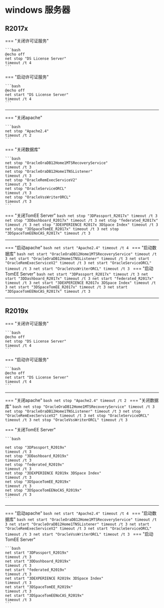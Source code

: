 # windows 服务器

## R2017x

=== "关闭许可证服务"

    ```bash
    @echo off
    net stop "DS License Server"
    timeout /t 4
    ```

=== "启动许可证服务"

    ```bash
    @echo off
    net start "DS License Server"
    timeout /t 4
    ```

---

=== "关闭apache"

    ```bash
    net stop "Apache2.4"
    timeout /t 2
    ```

=== "关闭数据库"

    ```bash
    net stop "OracleOraDB12Home1MTSRecoveryService"
    timeout /t 3
    net stop "OracleOraDB12Home1TNSListener"
    timeout /t 3
    net stop "OracleRemExecServiceV2"
    timeout /t 3
    net stop "OracleServiceORCL"
    timeout /t 3
    net stop "OracleVssWriterORCL"
    timeout /t 3
    ```

=== "关闭TomEE Server"
    ```bash
    net stop "3DPassport_R2017x"
    timeout /t 3
    net stop "3DDashboard_R2017x"
    timeout /t 3
    net stop "federated_R2017x"
    timeout /t 3
    net stop "3DEXPERIENCE R2017x 3DSpace Index"
    timeout /t 3
    net stop "3DSpaceTomEE_R2017x"
    timeout /t 3
    net stop "3DSpaceTomEENoCAS_R2017x"
    timeout /t 3
    ```

---

=== "启动apache"
    ```bash
    net start "Apache2.4"
    timeout /t 4
    ```
=== "启动数据库"
    ```bash
    net start "OracleOraDB12Home1MTSRecoveryService"
    timeout /t 3
    net start "OracleOraDB12Home1TNSListener"
    timeout /t 3
    net start "OracleRemExecServiceV2"
    timeout /t 3
    net start "OracleServiceORCL"
    timeout /t 3
    net start "OracleVssWriterORCL"
    timeout /t 3
    ```
=== "启动TomEE Server"
    ```bash
    net start "3DPassport_R2017x"
    timeout /t 3
    net start "3DDashboard_R2017x"
    timeout /t 3
    net start "federated_R2017x"
    timeout /t 3
    net start "3DEXPERIENCE R2017x 3DSpace Index"
    timeout /t 3
    net start "3DSpaceTomEE_R2017x"
    timeout /t 3
    net start "3DSpaceTomEENoCAS_R2017x"
    timeout /t 3
    ```

---

## R2019x

=== "关闭许可证服务"

    ```bash
    @echo off
    net stop "DS License Server"
    timeout /t 4
    ```

=== "启动许可证服务"

    ```bash
    @echo off
    net start "DS License Server"
    timeout /t 4
    ```

---

=== "关闭apache"
    ```bash
    net stop "Apache2.4"
    timeout /t 2
    ```
=== "关闭数据库"
    ```bash
    net stop "OracleOraDB12Home1MTSRecoveryService"
    timeout /t 3
    net stop "OracleOraDB12Home1TNSListener"
    timeout /t 3
    net stop "OracleRemExecServiceV2"
    timeout /t 3
    net stop "OracleServiceORCL"
    timeout /t 3
    net stop "OracleVssWriterORCL"
    timeout /t 3
    ```

=== "关闭TomEE Server"

    ```bash
    
    net stop "3DPassport_R2019x"
    timeout /t 3
    net stop "3DDashboard_R2019x"
    timeout /t 3
    net stop "federated_R2019x"
    timeout /t 3
    net stop "3DEXPERIENCE R2019x 3DSpace Index"
    timeout /t 3
    net stop "3DSpaceTomEE_R2019x"
    timeout /t 3
    net stop "3DSpaceTomEENoCAS_R2019x"
    timeout /t 3
    ```

---

=== "启动apache"
    ```bash
    net start "Apache2.4"
    timeout /t 4
    ```
=== "启动数据库"
    ```bash
    net start "OracleOraDB12Home1MTSRecoveryService"
    timeout /t 3
    net start "OracleOraDB12Home1TNSListener"
    timeout /t 3
    net start "OracleRemExecServiceV2"
    timeout /t 3
    net start "OracleServiceORCL"
    timeout /t 3
    net start "OracleVssWriterORCL"
    timeout /t 3
    ```
=== "启动TomEE Server"

    ```bash
    net start "3DPassport_R2019x"
    timeout /t 3
    net start "3DDashboard_R2019x"
    timeout /t 3
    net start "federated_R2019x"
    timeout /t 3
    net start "3DEXPERIENCE R2019x 3DSpace Index"
    timeout /t 3
    net start "3DSpaceTomEE_R2019x"
    timeout /t 3
    net start "3DSpaceTomEENoCAS_R2019x"
    timeout /t 3
    ```
